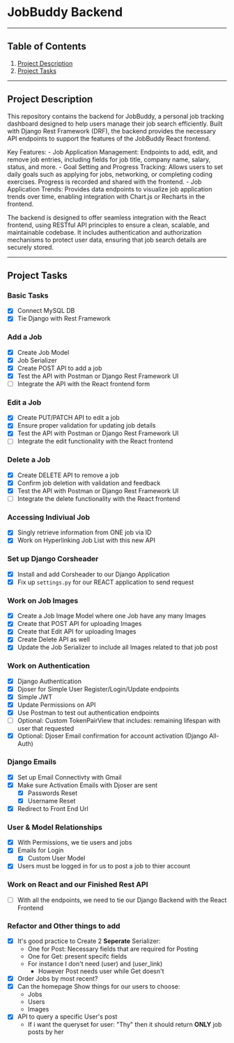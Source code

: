 # JobBuddy Backend

---

## Table of Contents 
1) [Project Description](#project-description)
1) [Project Tasks](#project-tasks)

---

## Project Description 

This repository contains the backend for JobBuddy, a personal job tracking dashboard designed to help users manage their job search efficiently. Built with Django Rest Framework (DRF), the backend provides the necessary API endpoints to support the features of the JobBuddy React frontend.

Key Features:
    - Job Application Management: Endpoints to add, edit, and remove job entries, including fields for job title, company name, salary, status, and more.
    - Goal Setting and Progress Tracking: Allows users to set daily goals such as applying for jobs, networking, or completing coding exercises. Progress is recorded and shared with the frontend.
    - Job Application Trends: Provides data endpoints to visualize job application trends over time, enabling integration with Chart.js or Recharts in the frontend.

The backend is designed to offer seamless integration with the React frontend, using RESTful API principles to ensure a clean, scalable, and maintainable codebase. It includes authentication and authorization mechanisms to protect user data, ensuring that job search details are securely stored.

---

## Project Tasks

### Basic Tasks
- [x] Connect MySQL DB
- [x] Tie Django with Rest Framework 

### Add a Job
- [x] Create Job Model
- [x] Job Serializer 
- [x] Create POST API to add a job
- [x] Test the API with Postman or Django Rest Framework UI
- [ ] Integrate the API with the React frontend form

### Edit a Job
- [x] Create PUT/PATCH API to edit a job
- [x] Ensure proper validation for updating job details
- [x] Test the API with Postman or Django Rest Framework UI
- [ ] Integrate the edit functionality with the React frontend

### Delete a Job
- [x] Create DELETE API to remove a job
- [x] Confirm job deletion with validation and feedback
- [x] Test the API with Postman or Django Rest Framework UI
- [ ] Integrate the delete functionality with the React frontend

### Accessing Indiviual Job 
- [x] Singly retrieve information from ONE job via ID
- [x] Work on Hyperlinking Job List with this new API 

### Set up Django Corsheader 
- [x] Install and add Corsheader to our Django Application 
- [x] Fix up `settings.py` for our REACT application to send request

### Work on Job Images 
- [x] Create a Job Image Model where one Job have any many Images
- [x] Create that POST API for uploading Images 
- [x] Create that Edit API for uploading Images 
- [x] Create Delete API as well
- [x] Update the Job Serializer to include all Images related to that job post 

### Work on Authentication 
- [x] Django Authentication
- [x] Djoser for Simple User Register/Login/Update endpoints 
- [x] Simple JWT
- [x] Update Permissions on API 
- [x] Use Postman to test out authentication endpoints
- [ ] Optional: Custom TokenPairView that includes: remaining lifespan with user that requested
- [x] Optional: Djoser Email confirmation for account activation (Django All-Auth)

### Django Emails
- [x] Set up Email Connectivty with Gmail
- [x] Make sure Activation Emails with Djoser are sent
    - [x] Passwords Reset
    - [x] Username Reset
- [x] Redirect to Front End Url

### User & Model Relationships
- [x] With Permissions, we tie users and jobs 
- [x] Emails for Login
    - [x] Custom User Model 
- [x] Users must be logged in for us to post a job to thier account 

### Work on React and our Finished Rest API 
- [ ] With all the endpoints, we need to tie our Django Backend with the React Frontend


### Refactor and Other things to add
- [x] It's good practice to Create 2 **Seperate** Serializer:
    - One for Post: Necessary fields that are required for Posting
    - One for Get: present specifc fields
    - For instance I don't need (user) and (user_link) 
        - However Post needs user while Get doesn't
 - [x] Order Jobs by most recent?
 - [x] Can the homepage Show things for our users to choose:
    - Jobs
    - Users
    - Images
- [x] API to query a specific User's post
    - If i want the queryset for user: "Thy" then it should return **ONLY** job posts by her